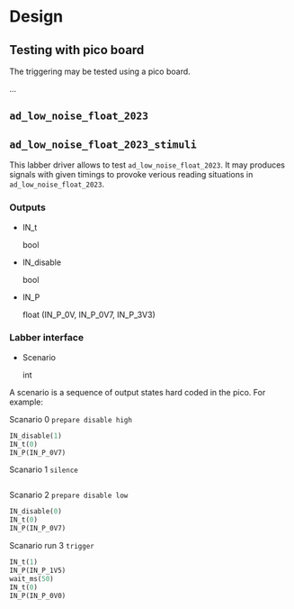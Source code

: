# Design

## Testing with pico board

The triggering may be tested using a pico board.

...

## `ad_low_noise_float_2023`

## `ad_low_noise_float_2023_stimuli`

This labber driver allows to test `ad_low_noise_float_2023`.
It may produces signals with given timings to provoke verious reading situations in `ad_low_noise_float_2023`.

### Outputs

* IN_t
  
  bool

* IN_disable
  
  bool

* IN_P
  
  float (IN_P_0V, IN_P_0V7, IN_P_3V3)


### Labber interface

* Scenario
  
  int


A scenario is a sequence of output states hard coded in the pico.
For example:

Scanario 0 `prepare disable high`
```python
IN_disable(1)
IN_t(0)
IN_P(IN_P_0V7)
```

Scanario 1 `silence`
```python
```

Scanario 2 `prepare disable low`
```python
IN_disable(0)
IN_t(0)
IN_P(IN_P_0V7)
```

Scanario run 3 `trigger`

```python
IN_t(1)
IN_P(IN_P_1V5)
wait_ms(50)
IN_t(0)
IN_P(IN_P_0V0)
```